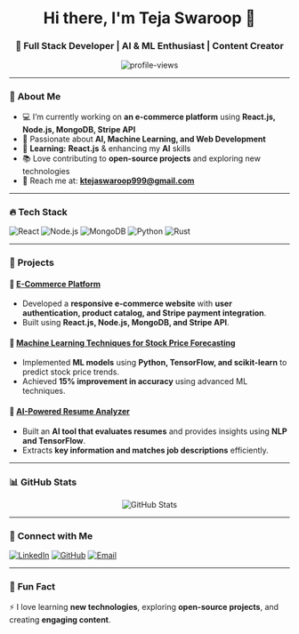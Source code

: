<!-- Header -->
<h1 align="center">Hi there, I'm Teja Swaroop 👋</h1>
<h3 align="center">🚀 Full Stack Developer | AI & ML Enthusiast | Content Creator</h3>

<p align="center">
  <img src="https://komarev.com/ghpvc/?username=your-username&label=Profile%20Views&color=blue&style=flat" alt="profile-views" />
</p>

---

### 🚀 **About Me**
- 💻 I’m currently working on **an e-commerce platform** using **React.js, Node.js, MongoDB, Stripe API**  
- 🤖 Passionate about **AI, Machine Learning, and Web Development**  
- 🎯 **Learning:** **React.js** & enhancing my **AI** skills  
- 📚 Love contributing to **open-source projects** and exploring new technologies  
- 📩 Reach me at: **ktejaswaroop999@gmail.com**  

---

### 🔥 **Tech Stack**
![React](https://img.shields.io/badge/React.js-61DAFB?style=flat&logo=react&logoColor=white)
![Node.js](https://img.shields.io/badge/Node.js-339933?style=flat&logo=node.js&logoColor=white)
![MongoDB](https://img.shields.io/badge/MongoDB-4EA94B?style=flat&logo=mongodb&logoColor=white)
![Python](https://img.shields.io/badge/Python-3776AB?style=flat&logo=python&logoColor=white)
![Rust](https://img.shields.io/badge/Rust-000000?style=flat&logo=rust&logoColor=white)

---

### 📌 **Projects**
#### 🔹 [E-Commerce Platform](https://github.com/your-username/e-commerce-project)
- Developed a **responsive e-commerce website** with **user authentication, product catalog, and Stripe payment integration**.  
- Built using **React.js, Node.js, MongoDB, and Stripe API**.  

#### 🔹 [Machine Learning Techniques for Stock Price Forecasting](https://github.com/your-username/stock-forecast-ml)
- Implemented **ML models** using **Python, TensorFlow, and scikit-learn** to predict stock price trends.  
- Achieved **15% improvement in accuracy** using advanced ML techniques.  

#### 🔹 [AI-Powered Resume Analyzer](https://github.com/your-username/resume-analyzer)
- Built an **AI tool that evaluates resumes** and provides insights using **NLP and TensorFlow**.  
- Extracts **key information and matches job descriptions** efficiently.  

---

### 📊 **GitHub Stats**
<p align="center">
  <img src="https://github-readme-stats.vercel.app/api?username=your-username&show_icons=true&theme=tokyonight" alt="GitHub Stats" />
</p>

---

### 🔗 **Connect with Me**
[![LinkedIn](https://img.shields.io/badge/LinkedIn-0A66C2?style=flat&logo=linkedin&logoColor=white)](https://www.linkedin.com/in/your-profile/)
[![GitHub](https://img.shields.io/badge/GitHub-181717?style=flat&logo=github&logoColor=white)](https://github.com/your-username/)
[![Email](https://img.shields.io/badge/Email-D14836?style=flat&logo=gmail&logoColor=white)](mailto:your-email@example.com)

---

### 🚀 **Fun Fact**
⚡ I love learning **new technologies**, exploring **open-source projects**, and creating **engaging content**.  

